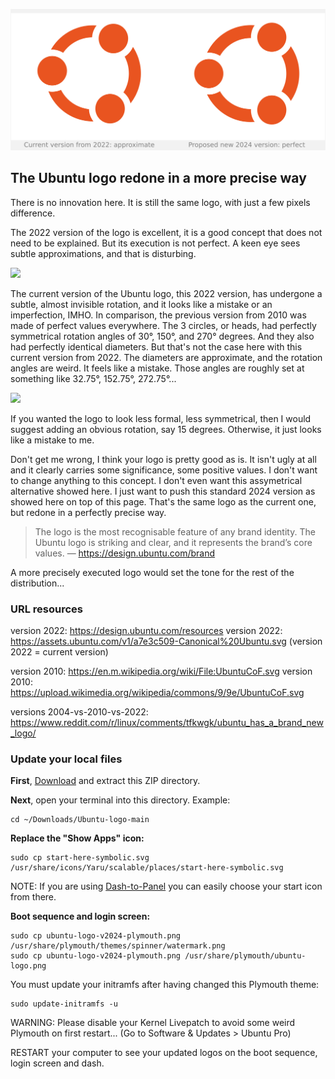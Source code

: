 ![Presentation-Ubuntu-logo-v2022-vs-v2024](Presentation-Ubuntu-logo-v2022-vs-v2024.svg)

## The Ubuntu logo redone in a more precise way

There is no innovation here. It is still the same logo, with just a few pixels difference.

The 2022 version of the logo is excellent, it is a good concept that does not need to be explained. But its execution is not perfect. A keen eye sees subtle approximations, and that is disturbing.

![](/home/sebastien/Ubuntu-logo/Presentation-Ubuntu-logo-v2022-wrong.svg)

The current version of the Ubuntu logo, this 2022 version, has undergone a subtle, almost invisible rotation, and it looks like a mistake or an imperfection, IMHO. In comparison, the previous version from 2010 was made of perfect values everywhere. The 3 circles, or heads, had perfectly symmetrical rotation angles of   30°, 150°, and 270° degrees. And they also had perfectly identical diameters. But that's not the case here with this current version from 2022. The diameters are approximate, and the rotation angles are weird. It feels like a mistake. Those angles are roughly set at something like 32.75°, 152.75°, 272.75°...

![](/home/sebastien/Ubuntu-logo/Presentation-Ubuntu-logo-v2024-twisted.svg)

If you wanted the logo to look less formal, less symmetrical, then I would suggest adding an obvious rotation, say 15 degrees. Otherwise, it just looks like a mistake to me.

Don't get me wrong, I think your logo is pretty good as is. It isn't ugly at all and it clearly carries some significance, some positive values. I don't want to change anything to this concept. I don't even want this assymetrical alternative showed here. I just want to push this standard 2024 version as showed here on top of this page. That's the same logo as the current one, but redone in a perfectly precise way.

>  The logo is the most recognisable feature of any brand identity. The
>  Ubuntu logo is striking and clear, and it represents the brand’s core
>  values. — https://design.ubuntu.com/brand

A more precisely executed logo would set the tone for the rest of the distribution...

### URL resources

version 2022: https://design.ubuntu.com/resources
version 2022: https://assets.ubuntu.com/v1/a7e3c509-Canonical%20Ubuntu.svg
(version 2022 = current version)

version 2010: https://en.m.wikipedia.org/wiki/File:UbuntuCoF.svg
version 2010: https://upload.wikimedia.org/wikipedia/commons/9/9e/UbuntuCoF.svg

versions 2004-vs-2010-vs-2022: https://www.reddit.com/r/linux/comments/tfkwgk/ubuntu_has_a_brand_new_logo/

### Update your local files

**First**, [Download](https://github.com/SebastJava/Ubuntu-logo/archive/refs/heads/main.zip) and extract this ZIP directory.

**Next**, open your terminal into this directory. Example:

```
cd ~/Downloads/Ubuntu-logo-main
```

**Replace the "Show Apps" icon:**

```
sudo cp start-here-symbolic.svg /usr/share/icons/Yaru/scalable/places/start-here-symbolic.svg
```

NOTE: If you are using [Dash-to-Panel](https://extensions.gnome.org/extension/1160/dash-to-panel/) you can easily choose your start icon from there.

**Boot sequence and login screen:**

```
sudo cp ubuntu-logo-v2024-plymouth.png /usr/share/plymouth/themes/spinner/watermark.png
sudo cp ubuntu-logo-v2024-plymouth.png /usr/share/plymouth/ubuntu-logo.png
```

You must update your initramfs after having changed this Plymouth theme:

```
sudo update-initramfs -u
```

WARNING: Please disable your Kernel Livepatch to avoid some weird Plymouth on first restart... (Go to Software & Updates > Ubuntu Pro)

RESTART your computer to see your updated logos on the boot sequence, login screen and dash.
